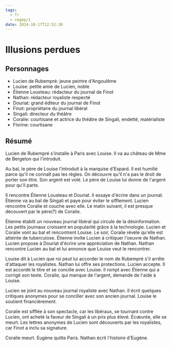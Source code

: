 ```yaml
---
tags:
  - fr
  - cegep/1
date: 2024-10-17T12:52:30
---
```


# Illusions perdues

## Personnages

- Lucien de Rubempré: jeune peintre d'Angoulême
- Louise: petite amie de Lucien, noble
- Étienne Lousteau: rédacteur du journal de Finot
- Nathan: rédacteur royaliste respecté
- Douriat: grand éditeur du journal de Finot
- Finot: propriétaire du journal libéral
- Singali: directeur du théâtre
- Coralie: courtisane et actrice du théâtre de Singali, endetté, matérialiste
- Florine: courtisane

## Résumé

Lucien de Rubempré s'installe à Paris avec Louise. Il va au château de Mme de Bergeton qui l'introduit.

Au bal, le père de Louise l'introduit à la marquise d'Espard. Il est humilié parce qu'il ne connaît pas les règles. On découvre qu'il n'a pas le droit de porter son titre. Son argent est volé. Le père de Louise lui donne de l'argent pour qu'il parte.

Il rencontre Étienne Lousteau et Douriat. Il essaye d'écrire dans un journal. Étienne va au bal de Singali et paye pour éviter le sifflement. Lucien rencontre Coralie et couche avec elle. Le matin suivant, il est presque découvert par le père(?) de Coralie.

Étienne établit un nouveau journal libéral qui circule de la désinformation. Les petits journaux croissent en popularité grâce à la technologie. Lucien et Coralie vont au bal et rencontrent Louise. Le soir, Coralie révèle qu'elle est atteinte de tuberculose. Étienne invite Lucien à critiquer l'oeuvre de Nathan. Lucien propose à Douriat d'écrire une appréciation de Nathan. Nathan rencontre Lucien au bal et lui annonce que Louise veut le rencontrer.

Louise dit à Lucien que roi peut lui accorder le nom de Rubempré s'il arrête d'attaquer les royalistes. Nathan lui offre ses protections. Lucien accepte. Il est accordé le titre et se concilie avec Louise. Il rompt avec Étienne qui a corrigé son texte. Coralie, qui manque de l'argent, demande de l'aide à Louise.

Lucien se joint au nouveau journal royaliste avec Nathan. Il écrit quelques critiques anonymes pour se concilier avec son ancien journal. Louise le soutient financièrement.

Coralie est sifflée à son spectacle, car les libéraux, se tournant contre Lucien, ont acheté la faveur de Singali à un prix plus élevé. Écœurée, elle se meurt. Les lettres anonymes de Lucien sont découverts par les royalistes, car Finot a inclu sa signature.

Coralie meurt. Eugène quitte Paris. Nathan écrit l'histoire d'Eugène.
